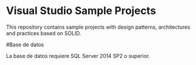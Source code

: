 # Visual Studio Sample Projects

This repository contains sample projects with design patterns, architectures and practices based on SOLID.

#Base de datos

La base de datos requiere SQL Server 2014 SP2 o superior.
